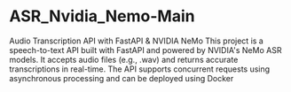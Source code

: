 # ASR_Nvidia_Nemo-Main
Audio Transcription API with FastAPI &amp; NVIDIA NeMo This project is a speech-to-text API built with FastAPI and powered by NVIDIA's NeMo ASR models. It accepts audio files (e.g., .wav) and returns accurate transcriptions in real-time. The API supports concurrent requests using asynchronous processing and can be deployed using Docker
